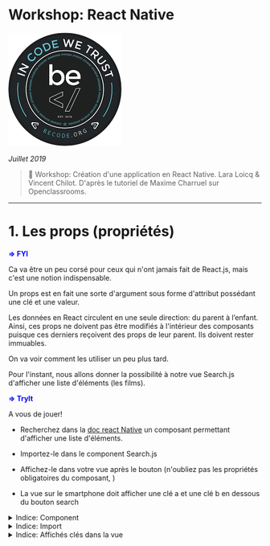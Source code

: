 # Workshop: React Native

![Becode logo](https://raw.githubusercontent.com/Raigyo/react-character-manager/master/img/becode-logo.png)



*Juillet 2019*

> 🔨 Workshop: Création d'une application en React Native. Lara Loicq & Vincent Chilot. D'après le tutoriel de Maxime Charruel sur Openclassrooms.


* * *


# 1. Les props (propriétés)

**<span style="color:blue">=> FYI</span>**

Ca va être un peu corsé pour ceux qui n'ont jamais fait de React.js, mais c'est une notion indispensable.

Un props est en fait une sorte d'argument sous forme d'attribut  possédant une clé et une valeur.

Les données en React circulent en une seule direction: du parent à l’enfant. Ainsi, ces props ne doivent pas être modifiés à l'intérieur des composants puisque ces derniers reçoivent des props de leur parent. Ils doivent rester immuables.

On va voir comment les utiliser un peu plus tard.

Pour l'instant, nous allons donner la possibilité à notre vue Search.js d'afficher une liste d'éléments (les films).


**<span style="color:blue">=> TryIt</span>**

A vous de jouer!

- Recherchez dans la [doc react Native](https://facebook.github.io/react-native/docs/components-and-apis.html#basic-components) un composant permettant d'afficher une liste d'éléments.

- Importez-le dans le component Search.js

- Affichez-le dans votre vue après le bouton (n'oubliez pas les propriétés obligatoires du composant, )

- La vue sur le smartphone doit afficher une clé a et une clé b en dessous du bouton search


<details>
<summary>Indice: Component</summary>
[FlatList](https://facebook.github.io/react-native/docs/flatlist.html)
</details>

<details>
<summary>Indice: Import</summary>
```javascript
import { StyleSheet, View, TextInput, Button, Text, FlatList  } from 'react-native```
</details>

<details>
<summary>Indice: Affichés clés dans la vue</summary>
```javascript
// Components/Search.js

render() {
    return (
      <View style={styles.main_container}>
        <TextInput style={styles.textinput} placeholder='Titre du film'/>
        <Button title='Rechercher' onPress={() => {}}/>
        {/* Ici j'ai simplement repris l'exemple sur la documentation de la FlatList */}
        <FlatList
          data={[{key: 'a'}, {key: 'b'}]}
          renderItem={({item}) => <Text>{item.key}</Text>}
        />
      </View>
    )
}```

</details>
